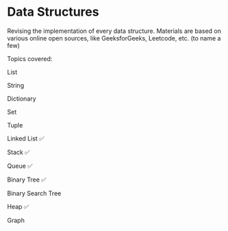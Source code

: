 # Data Structures

Revising the implementation of every data structure. Materials are based on various online open sources, like GeeksforGeeks, Leetcode, etc. (to name a few)

Topics covered:

List

String

Dictionary

Set

Tuple

Linked List ✅

Stack ✅

Queue ✅

Binary Tree ✅

Binary Search Tree

Heap ✅

Graph



